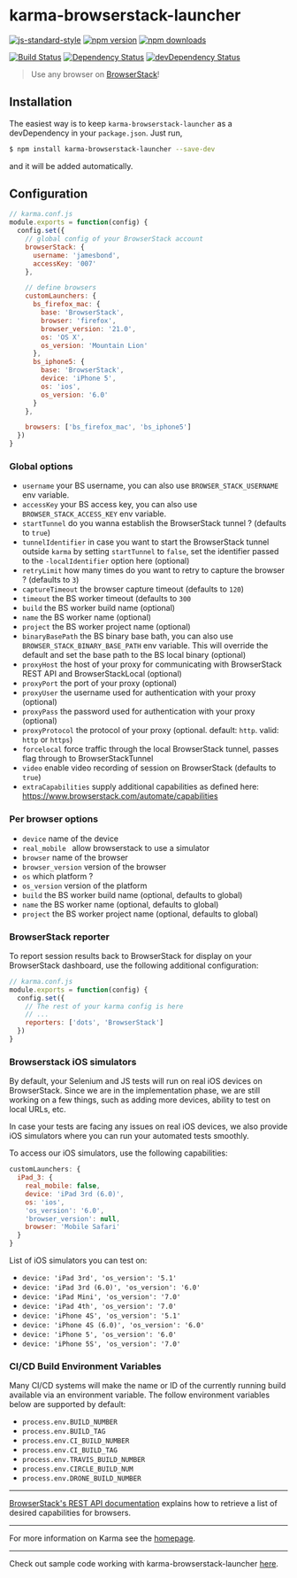 # karma-browserstack-launcher

[![js-standard-style](https://img.shields.io/badge/code%20style-standard-brightgreen.svg?style=flat-square)](https://github.com/karma-runner/karma-browserstack-launcher)
 [![npm version](https://img.shields.io/npm/v/karma-browserstack-launcher.svg?style=flat-square)](https://www.npmjs.com/package/karma-browserstack-launcher) [![npm downloads](https://img.shields.io/npm/dm/karma-browserstack-launcher.svg?style=flat-square)](https://www.npmjs.com/package/karma-browserstack-launcher)

[![Build Status](https://img.shields.io/travis/karma-runner/karma-browserstack-launcher/master.svg?style=flat-square)](https://travis-ci.org/karma-runner/karma-browserstack-launcher) [![Dependency Status](https://img.shields.io/david/karma-runner/karma-browserstack-launcher.svg?style=flat-square)](https://david-dm.org/karma-runner/karma-browserstack-launcher) [![devDependency Status](https://img.shields.io/david/dev/karma-runner/karma-browserstack-launcher.svg?style=flat-square)](https://david-dm.org/karma-runner/karma-browserstack-launcher#info=devDependencies)

> Use any browser on [BrowserStack](https://www.browserstack.com/)!


## Installation

The easiest way is to keep `karma-browserstack-launcher` as a devDependency in your `package.json`. Just run,

```bash
$ npm install karma-browserstack-launcher --save-dev
```

and it will be added automatically.


## Configuration

```js
// karma.conf.js
module.exports = function(config) {
  config.set({
    // global config of your BrowserStack account
    browserStack: {
      username: 'jamesbond',
      accessKey: '007'
    },

    // define browsers
    customLaunchers: {
      bs_firefox_mac: {
        base: 'BrowserStack',
        browser: 'firefox',
        browser_version: '21.0',
        os: 'OS X',
        os_version: 'Mountain Lion'
      },
      bs_iphone5: {
        base: 'BrowserStack',
        device: 'iPhone 5',
        os: 'ios',
        os_version: '6.0'
      }
    },

    browsers: ['bs_firefox_mac', 'bs_iphone5']
  })
}
```

### Global options

- `username` your BS username, you can also use `BROWSER_STACK_USERNAME` env variable.
- `accessKey` your BS access key, you can also use `BROWSER_STACK_ACCESS_KEY` env variable.
- `startTunnel` do you wanna establish the BrowserStack tunnel ? (defaults to `true`)
- `tunnelIdentifier` in case you want to start the BrowserStack tunnel outside `karma` by setting `startTunnel` to `false`, set the identifier passed to the `-localIdentifier` option here (optional)
- `retryLimit` how many times do you want to retry to capture the browser ? (defaults to `3`)
- `captureTimeout` the browser capture timeout (defaults to `120`)
- `timeout` the BS worker timeout (defaults to `300`
- `build` the BS worker build name (optional)
- `name` the BS worker name (optional)
- `project` the BS worker project name (optional)
- `binaryBasePath` the BS binary base bath, you can also use `BROWSER_STACK_BINARY_BASE_PATH` env variable. This will override the default and set the base path to the BS local binary (optional)
- `proxyHost` the host of your proxy for communicating with BrowserStack REST API and BrowserStackLocal (optional)
- `proxyPort` the port of your proxy (optional)
- `proxyUser` the username used for authentication with your proxy (optional)
- `proxyPass` the password used for authentication with your proxy (optional)
- `proxyProtocol` the protocol of your proxy (optional. default: `http`. valid: `http` or `https`)
- `forcelocal` force traffic through the local BrowserStack tunnel, passes flag through to BrowserStackTunnel
- `video` enable video recording of session on BrowserStack (defaults to `true`)
- `extraCapabilities` supply additional capabilities as defined here: https://www.browserstack.com/automate/capabilities

### Per browser options

- `device` name of the device
- `real_mobile ` allow browserstack to use a simulator
- `browser` name of the browser
- `browser_version` version of the browser
- `os` which platform ?
- `os_version` version of the platform
- `build` the BS worker build name (optional, defaults to global)
- `name` the BS worker name (optional, defaults to global)
- `project` the BS worker project name (optional, defaults to global)

### BrowserStack reporter

To report session results back to BrowserStack for display on your BrowserStack dashboard, use the following additional configuration:

```js
// karma.conf.js
module.exports = function(config) {
  config.set({
    // The rest of your karma config is here
    // ...
    reporters: ['dots', 'BrowserStack']
  })
}
```

### Browserstack iOS simulators

By default, your Selenium and JS tests will run on real iOS devices on BrowserStack. Since we are in the implementation phase, we are still working on a few things, such as adding more devices, ability to test on local URLs, etc.

In case your tests are facing any issues on real iOS devices, we also provide iOS simulators where you can run your automated tests smoothly.

To access our iOS simulators, use the following capabilities:

```js
customLaunchers: {
  iPad_3: {
    real_mobile: false,
    device: 'iPad 3rd (6.0)',
    os: 'ios',
    'os_version': '6.0',
    'browser_version': null,
    browser: 'Mobile Safari'
  }
}
```

List of iOS simulators you can test on:

- `device: 'iPad 3rd', 'os_version': '5.1'`
- `device: 'iPad 3rd (6.0)', 'os_version': '6.0'`
- `device: 'iPad Mini', 'os_version': '7.0'`
- `device: 'iPad 4th', 'os_version': '7.0'`
- `device: 'iPhone 4S', 'os_version': '5.1'`
- `device: 'iPhone 4S (6.0)', 'os_version': '6.0'`
- `device: 'iPhone 5', 'os_version': '6.0'`
- `device: 'iPhone 5S', 'os_version': '7.0'`

### CI/CD Build Environment Variables

Many CI/CD systems will make the name or ID of the currently running build available via an environment variable. The follow environment variables below are supported by default:

* `process.env.BUILD_NUMBER`
* `process.env.BUILD_TAG`
* `process.env.CI_BUILD_NUMBER`
* `process.env.CI_BUILD_TAG`
* `process.env.TRAVIS_BUILD_NUMBER`
* `process.env.CIRCLE_BUILD_NUM`
* `process.env.DRONE_BUILD_NUMBER`

---

[BrowserStack's REST API documentation](https://www.browserstack.com/automate/rest-api#rest-api-browsers)
explains how to retrieve a list of desired capabilities for browsers.

----

For more information on Karma see the [homepage](http://karma-runner.github.io).

----

Check out sample code working with karma-browserstack-launcher [here](https://github.com/browserstack/karma-browserstack-example).
